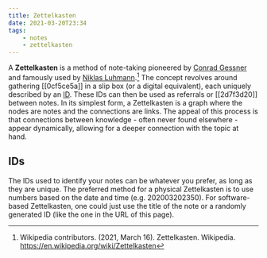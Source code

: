 ```yaml
---
title: Zettelkasten
date: 2021-03-20T23:34
tags:
    - notes
    - zettelkasten
---
```


A **Zettelkasten** is a method of note-taking pioneered by [Conrad Gessner](https://en.wikipedia.org/wiki/Conrad_Gessner) and famously used by [Niklas Luhmann](https://en.wikipedia.org/wiki/Niklas_Luhmann).[^wiki] The concept revolves around gathering [[0cf5ce5a]] in a slip box (or a digital equivalent), each uniquely described by an [ID](#ids). These IDs can then be used as referrals or [[2d7f3d20]] between notes. In its simplest form, a Zettelkasten is a graph where the nodes are notes and the connections are links. The appeal of this process is that connections between knowledge - often never found elsewhere - appear dynamically, allowing for a deeper connection with the topic at hand.

## IDs

The IDs used to identify your notes can be whatever you prefer, as long as they are unique. The preferred method for a physical Zettelkasten is to use numbers based on the date and time (e.g. 202003202350). For software-based Zettelkasten, one could just use the title of the note or a randomly generated ID (like the one in the URL of this page).

[^wiki]: Wikipedia contributors. (2021, March 16). Zettelkasten. Wikipedia. <https://en.wikipedia.org/wiki/Zettelkasten>
